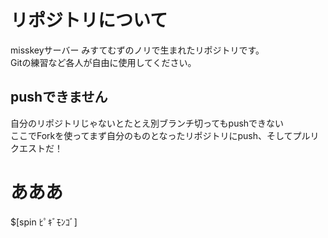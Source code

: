 # リポジトリについて
misskeyサーバー みすてむずのノリで生まれたリポジトリです。  
Gitの練習など各人が自由に使用してください。

## pushできません
自分のリポジトリじゃないとたとえ別ブランチ切ってもpushできない  
ここでForkを使ってまず自分のものとなったリポジトリにpush、そしてプルリクエストだ！

# あああ
$[spin ﾋﾟｷﾞﾓﾝｺﾞ]
